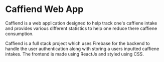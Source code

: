 # Caffiend Web App

Caffiend is a web application designed to help track one's caffiene intake and provides various different statistics to help one reduce there caffiene consumption. 

Caffiend is a full stack project which uses Firebase for the backend to handle the user authentication along with storing a users inputted caffiene intakes. The frontend is made using ReactJs and styled using CSS.  
